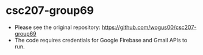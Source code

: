 # csc207-group69

- Please see the original repository: https://github.com/wogus00/csc207-group69
- The code requires credentials for Google Firebase and Gmail APIs to run.
